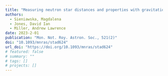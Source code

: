 ```yaml
---
title: "Measuring neutron star distances and properties with gravitational-wave parallax"
authors:
  - Sieniawska, Magdalena
  - Jones, David Ian
  - Miller, Andrew Lawrence
date: 2023-2-01
publication: "Mon. Not. Roy. Astron. Soc., 521(2)"
doi: "10.1093/mnras/stad624"
url_doi: "https://doi.org/10.1093/mnras/stad624"
# featured: false
# summary: ""
# tags: []
# projects: []
---
```

